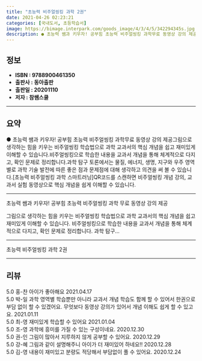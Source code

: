 ```yaml
---
title: "초능력 비주얼씽킹 과학 2권"
date: 2021-04-26 02:23:21
categories: [국내도서, 초등학습서]
image: https://bimage.interpark.com/goods_image/4/3/4/5/342294345s.jpg
description: ● 초능력 쌤과 키우자! 공부힘 초능력 비주얼씽킹 과학무료 동영상 강의 제공그림으로 생각하는 힘을 키우는 비주얼씽킹 학습법으로 과학 교과서의 핵심 개념을 쉽고 재미있게 이해할 수 있습니다.비주얼씽킹으로 학습한 내용을 교과서 개념을 통해 체계적으로 다지고, 확인 문제로 정리합니다.과학
---
```


## **정보**

- **ISBN : 9788900461350**
- **출판사 : 동아출판**
- **출판일 : 20201110**
- **저자 : 참쌤스쿨**

------



## **요약**

●  초능력 쌤과 키우자! 공부힘 초능력 비주얼씽킹 과학무료 동영상 강의 제공그림으로 생각하는 힘을 키우는 비주얼씽킹 학습법으로 과학 교과서의 핵심 개념을 쉽고 재미있게 이해할 수 있습니다.비주얼씽킹으로 학습한 내용을 교과서 개념을 통해 체계적으로 다지고, 확인 문제로 정리합니다.과학 탐구 토론에서는 물질, 에너지, 생명, 지구와 우주 영역별로 과학 기술 발전에 따른 좋은 점과 문제점에 대해 생각하고 의견을 써 볼 수 있습니다.[초능력 비주얼씽킹 과학 스마트러닝]QR코드를 스캔하면 비주얼씽킹 개념 강의, 교과서 실험 동영상으로 핵심 개념을 쉽게 이해할 수 있습니다.

------

초능력 쌤과 키우자! 공부힘 초능력 비주얼씽킹 과학
무료 동영상 강의 제공

그림으로 생각하는 힘을 키우는 비주얼씽킹 학습법으로 과학 교과서의 핵심 개념을 쉽고 재미있게 이해할 수 있습니다.
비주얼씽킹으로 학습한 내용을 교과서 개념을 통해 체계적으로 다지고, 확인 문제로 정리합니다.
과학 탐구... 

------


초능력 비주얼씽킹 과학 2권 

------


## **리뷰** 

5.0 홍-찬 아이가 좋아해요  2021.04.17 <br/>5.0 박-일 과학 영역별 학습뿐만 아니라 교과서 개념 학습도 함께 할 수 있어서 한권으로 부담 없이 할 수 있겠어요. 무엇보다 동영상 강의가 있어서 개념 이해도 쉽게 할 수 있고요. 2021.01.11 <br/>5.0 최-영 재미있게 학습할 수 있어요 2021.01.04 <br/>5.0 조-영 과학에 흥미를 가질 수 있는 구성이네요. 2020.12.30 <br/>5.0 권-인 그림이 많아서 지루하지 않게 공부할 수 있어요. 2020.12.29 <br/>5.0 강-혜 그림과 같이 설명해주니 아이가 더 재미있어 하네요!! 2020.12.28 <br/>5.0 김-영 내용이 재미있고 분량도 적당해서 부담없이 풀 수 있어요. 2020.12.24 <br/>